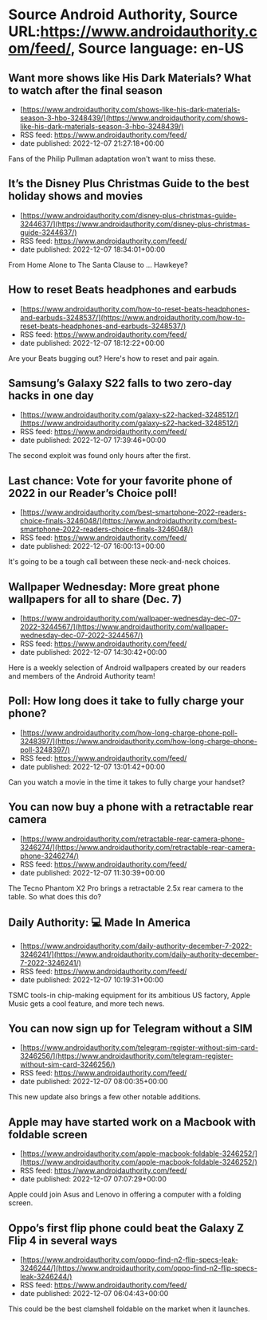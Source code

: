 # Source Android Authority, Source URL:https://www.androidauthority.com/feed/, Source language: en-US

## Want more shows like His Dark Materials? What to watch after the final season
 - [https://www.androidauthority.com/shows-like-his-dark-materials-season-3-hbo-3248439/](https://www.androidauthority.com/shows-like-his-dark-materials-season-3-hbo-3248439/)
 - RSS feed: https://www.androidauthority.com/feed/
 - date published: 2022-12-07 21:27:18+00:00

Fans of the Philip Pullman adaptation won't want to miss these.

## It’s the Disney Plus Christmas Guide to the best holiday shows and movies
 - [https://www.androidauthority.com/disney-plus-christmas-guide-3244637/](https://www.androidauthority.com/disney-plus-christmas-guide-3244637/)
 - RSS feed: https://www.androidauthority.com/feed/
 - date published: 2022-12-07 18:34:01+00:00

From Home Alone to The Santa Clause to ... Hawkeye?

## How to reset Beats headphones and earbuds
 - [https://www.androidauthority.com/how-to-reset-beats-headphones-and-earbuds-3248537/](https://www.androidauthority.com/how-to-reset-beats-headphones-and-earbuds-3248537/)
 - RSS feed: https://www.androidauthority.com/feed/
 - date published: 2022-12-07 18:12:22+00:00

Are your Beats bugging out? Here's how to reset and pair again.

## Samsung’s Galaxy S22 falls to two zero-day hacks in one day
 - [https://www.androidauthority.com/galaxy-s22-hacked-3248512/](https://www.androidauthority.com/galaxy-s22-hacked-3248512/)
 - RSS feed: https://www.androidauthority.com/feed/
 - date published: 2022-12-07 17:39:46+00:00

The second exploit was found only hours after the first.

## Last chance: Vote for your favorite phone of 2022 in our Reader’s Choice poll!
 - [https://www.androidauthority.com/best-smartphone-2022-readers-choice-finals-3246048/](https://www.androidauthority.com/best-smartphone-2022-readers-choice-finals-3246048/)
 - RSS feed: https://www.androidauthority.com/feed/
 - date published: 2022-12-07 16:00:13+00:00

It's going to be a tough call between these neck-and-neck choices.

## Wallpaper Wednesday: More great phone wallpapers for all to share (Dec. 7)
 - [https://www.androidauthority.com/wallpaper-wednesday-dec-07-2022-3244567/](https://www.androidauthority.com/wallpaper-wednesday-dec-07-2022-3244567/)
 - RSS feed: https://www.androidauthority.com/feed/
 - date published: 2022-12-07 14:30:42+00:00

Here is a weekly selection of Android wallpapers created by our readers and members of the Android Authority team!

## Poll: How long does it take to fully charge your phone?
 - [https://www.androidauthority.com/how-long-charge-phone-poll-3248397/](https://www.androidauthority.com/how-long-charge-phone-poll-3248397/)
 - RSS feed: https://www.androidauthority.com/feed/
 - date published: 2022-12-07 13:01:42+00:00

Can you watch a movie in the time it takes to fully charge your handset?

## You can now buy a phone with a retractable rear camera
 - [https://www.androidauthority.com/retractable-rear-camera-phone-3246274/](https://www.androidauthority.com/retractable-rear-camera-phone-3246274/)
 - RSS feed: https://www.androidauthority.com/feed/
 - date published: 2022-12-07 11:30:39+00:00

The Tecno Phantom X2 Pro brings a retractable 2.5x rear camera to the table. So what does this do?

## Daily Authority: 💻 Made In America
 - [https://www.androidauthority.com/daily-authority-december-7-2022-3246241/](https://www.androidauthority.com/daily-authority-december-7-2022-3246241/)
 - RSS feed: https://www.androidauthority.com/feed/
 - date published: 2022-12-07 10:19:31+00:00

TSMC tools-in chip-making equipment for its ambitious US factory, Apple Music gets a cool feature, and more tech news.

## You can now sign up for Telegram without a SIM
 - [https://www.androidauthority.com/telegram-register-without-sim-card-3246256/](https://www.androidauthority.com/telegram-register-without-sim-card-3246256/)
 - RSS feed: https://www.androidauthority.com/feed/
 - date published: 2022-12-07 08:00:35+00:00

This new update also brings a few other notable additions.

## Apple may have started work on a Macbook with foldable screen
 - [https://www.androidauthority.com/apple-macbook-foldable-3246252/](https://www.androidauthority.com/apple-macbook-foldable-3246252/)
 - RSS feed: https://www.androidauthority.com/feed/
 - date published: 2022-12-07 07:07:29+00:00

Apple could join Asus and Lenovo in offering a computer with a folding screen.

## Oppo’s first flip phone could beat the Galaxy Z Flip 4 in several ways
 - [https://www.androidauthority.com/oppo-find-n2-flip-specs-leak-3246244/](https://www.androidauthority.com/oppo-find-n2-flip-specs-leak-3246244/)
 - RSS feed: https://www.androidauthority.com/feed/
 - date published: 2022-12-07 06:04:43+00:00

This could be the best clamshell foldable on the market when it launches.
